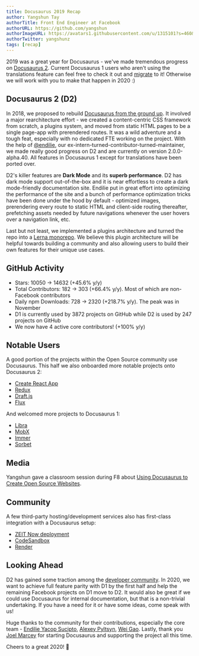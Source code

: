 ```yaml
---
title: Docusaurus 2019 Recap
author: Yangshun Tay
authorTitle: Front End Engineer at Facebook
authorURL: https://github.com/yangshun
authorImageURL: https://avatars1.githubusercontent.com/u/1315101?s=460&v=4
authorTwitter: yangshunz
tags: [recap]
---
```


2019 was a great year for Docusaurus - we've made tremendous progress on [Docusaurus 2](https://docusaurus.io/). Current Docusaurus 1 users who aren't using the translations feature can feel free to check it out and [migrate](https://docusaurus.io/docs/migration) to it! Otherwise we will work with you to make that happen in 2020 :)

<!--truncate-->

## Docusaurus 2 (D2)

In 2018, we proposed to rebuild [Docusaurus from the ground up](https://github.com/facebook/docusaurus/issues/789). It involved a major rearchitecture effort - we created a content-centric CSS framework from scratch, a plugins system, and moved from static HTML pages to be a single page-app with prerendered routes. It was a wild adventure and a tough feat, especially with no dedicated FTE working on the project. With the help of [@endilie](https://github.com/endiliey), our ex-intern-turned-contributor-turned-maintainer, we made really good progress on D2 and are currently on version 2.0.0-alpha.40. All features in Docusaurus 1 except for translations have been ported over.

D2's killer features are **Dark Mode** and its **superb performance**. D2 has dark mode support out-of-the-box and it is near effortless to create a dark mode-friendly documentation site. Endilie put in great effort into optimizing the performance of the site and a bunch of performance optimization tricks have been done under the hood by default - optimized images, prerendering every route to static HTML and client-side routing thereafter, prefetching assets needed by future navigations whenever the user hovers over a navigation link, etc.

Last but not least, we implemented a plugins architecture and turned the repo into a [Lerna monorepo](https://github.com/facebook/docusaurus/tree/master/packages). We believe this plugin architecture will be helpful towards building a community and also allowing users to build their own features for their unique use cases.

## GitHub Activity

- Stars: 10050 -> 14632 (+45.6% y/y)
- Total Contributors: 182 -> 303 (+66.4% y/y). Most of which are non-Facebook contributors
- Daily npm Downloads: 728 -> 2320 (+218.7% y/y). The peak was in November
- D1 is currently used by 3872 projects on GitHub while D2 is used by 247 projects on GitHub
- We now have 4 active core contributors! (+100% y/y)

## Notable Users

A good portion of the projects within the Open Source community use Docusaurus. This half we also onboarded more notable projects onto Docusaurus 2:

- [Create React App](https://create-react-app.dev/)
- [Redux](https://redux.js.org/)
- [Draft.js](https://draftjs.org/)
- [Flux](http://facebook.github.io/flux/)

And welcomed more projects to Docusaurus 1:

- [Libra](https://developers.libra.org/)
- [MobX](https://mobx.js.org/)
- [Immer](https://immerjs.github.io/immer/)
- [Sorbet](https://sorbet.org/)

## Media

Yangshun gave a classroom session during F8 about [Using Docusaurus to Create Open Source Websites](https://www.youtube.com/watch?v=QcGJsf6mgZE).

## Community

A few third-party hosting/development services also has first-class integration with a Docusaurus setup:

- [ZEIT Now deployment](https://github.com/zeit/now-examples/tree/master/docusaurus)
- [CodeSandbox](https://codesandbox.io/s/docusaurus-template-x3vg9)
- [Render](https://render.com/docs/deploy-docusaurus)

## Looking Ahead

D2 has gained some traction among the [developer community](https://docusaurus.io/showcase). In 2020, we want to achieve full feature parity with D1 by the first half and help the remaining Facebook projects on D1 move to D2. It would also be great if we could use Docusaurus for internal documentation, but that is a non-trivial undertaking. If you have a need for it or have some ideas, come speak with us!

Huge thanks to the community for their contributions, especially the core team - [Endilie Yacop Sucipto](https://github.com/endiliey), [Alexey Pyltsyn](https://github.com/lex111), [Wei Gao](https://github.com/wgao19). Lastly, thank you [Joel Marcey](https://github.com/JoelMarcey) for starting Docusaurus and supporting the project all this time.

Cheers to a great 2020! 🎉

